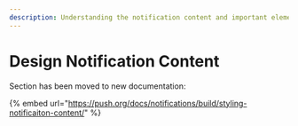 ```yaml
---
description: Understanding the notification content and important elements
---
```


# Design Notification Content

Section has been moved to new documentation:

{% embed url="https://push.org/docs/notifications/build/styling-notificaiton-content/" %}
